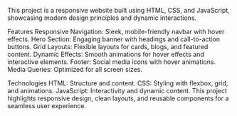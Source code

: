 This project is a responsive website built using HTML, CSS, and JavaScript, showcasing modern design principles and dynamic interactions.

Features
Responsive Navigation: Sleek, mobile-friendly navbar with hover effects.
Hero Section: Engaging banner with headings and call-to-action buttons.
Grid Layouts: Flexible layouts for cards, blogs, and featured content.
Dynamic Effects: Smooth animations for hover effects and interactive elements.
Footer: Social media icons with hover animations.
Media Queries: Optimized for all screen sizes.

Technologies
HTML: Structure and content.
CSS: Styling with flexbox, grid, and animations.
JavaScript: Interactivity and dynamic content.
This project highlights responsive design, clean layouts, and reusable components for a seamless user experience.
